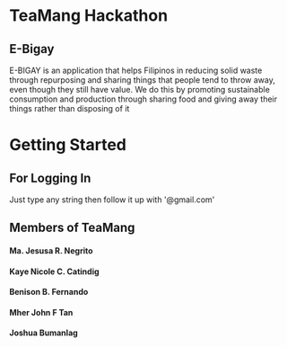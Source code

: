 # TeaMang Hackathon
## E-Bigay

E-BIGAY is an application that helps Filipinos in reducing solid waste through repurposing and sharing things that people tend to throw away, even though they still have value. We do this by promoting sustainable consumption and production through sharing food and giving away their things rather than disposing of it

# Getting Started

## For Logging In
Just type any string then follow it up with '@gmail.com'

## Members of TeaMang
#### Ma. Jesusa R. Negrito
#### Kaye Nicole C. Catindig
#### Benison B. Fernando
#### Mher John F Tan
#### Joshua Bumanlag


